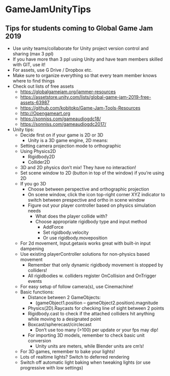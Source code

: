 # GameJamUnityTips
## Tips for students coming to Global Game Jam 2019

-	Use unity teams/collaborate for Unity project version control and sharing (max 3 ppl)
  -	If you have more than 3 ppl using Unity and have team members skilled with GIT, use it!
-	For assets, use G Drive / Dropbox etc.
  -	Make sure to organize everything so that every team member knows where to find things
-	Check out lists of free assets
    -	https://globalgamejam.org/jammer-resources
    -	https://assetstore.unity.com/lists/global-game-jam-2019-free-assets-63987
    -	https://github.com/kobitoko/Game-Jam-Tools-Resources
    -	http://Opengameart.org
    -	https://sonniss.com/gameaudiogdc18/
    -	https://sonniss.com/gameaudiogdc2017/
-	Unity tips:
    -	Decide first on if your game is 2D or 3D
          -	Unity is a 3D game engine, 2D means:
    -	Setting camera projection mode to orthographic
    -	Using Physics2D
          -	Rigidbody2D
          -	Collider2D
    -	3D and 2D physics don’t mix! They have no interaction!
    -	Set scene window to 2D (button in top of the window) if you’re using 2D
    -	If you go 3D
          -	Choose between perspective and orthographic projection
          -	On scene window, click the icon top-right corner XYZ indicator to switch between prespective and ortho in scene window
          -	Figure out your player controller based on physics simulation needs
            -	What does the player collide with?
            - Choose appropriate rigidbody type and input method
                -	AddForce
              -	Set rigidbody.velocity
              -	Or use rigidbody.moveposition
    -	For 2d movement, Input.getaxis works great with built-in input dampening
    -	Use existing playerController solutions for non-physics based movement
          -	Remember that only dynamic rigidbody movement is stopped by colliders!
          -	All rigidbodies w. colliders register OnCollision and OnTrigger events
    -	For easy setup of follow camera(s), use Cinemachine!
    -	Basic functions:
          -	Distance between 2 GameObjects:
            -	(gameObject1.position – gameObject2.position).magnitude
          -	Physics(2D).Raycasts for checking line of sight between 2 points
          -	Rigidbody.cast to check if the attached colliders hit anything while moving to a designated point
          -	Boxcast/spherecast/circlecast
            -	Don’t use too many (>100) per update or your fps may dip!
          -	For importing 3D models, remember to check basic unit conversion
            -	Unity units are meters, while Blender units are cm’s!
    -	For 3D games, remember to bake your lights!
    -	Lots of realtime lights? Switch to deferred rendering
    -	Switch off automatic light baking when tweaking lights (or use progressive with low settings)

